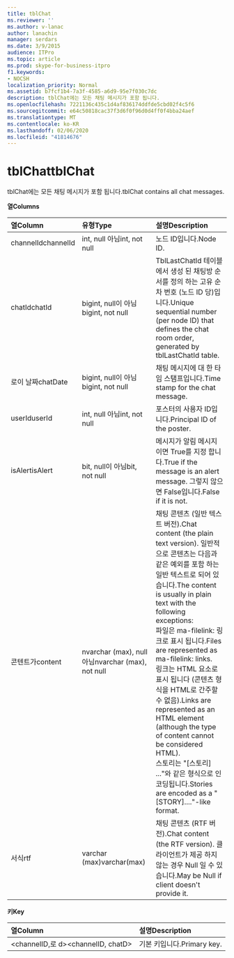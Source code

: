 ```yaml
---
title: tblChat
ms.reviewer: ''
ms.author: v-lanac
author: lanachin
manager: serdars
ms.date: 3/9/2015
audience: ITPro
ms.topic: article
ms.prod: skype-for-business-itpro
f1.keywords:
- NOCSH
localization_priority: Normal
ms.assetid: b7fcf1b4-7a3f-4585-a6d9-95e7f030c7dc
description: tblChat에는 모든 채팅 메시지가 포함 됩니다.
ms.openlocfilehash: 7221136c435c1d4af836174ddfde5cbd02f4c5f6
ms.sourcegitcommit: e64c50818cac37f3d6f0f96d0d4ff0f4bba24aef
ms.translationtype: MT
ms.contentlocale: ko-KR
ms.lasthandoff: 02/06/2020
ms.locfileid: "41814676"
---
```

# <a name="tblchat"></a><span data-ttu-id="2ccf3-103">tblChat</span><span class="sxs-lookup"><span data-stu-id="2ccf3-103">tblChat</span></span>
 
<span data-ttu-id="2ccf3-104">tblChat에는 모든 채팅 메시지가 포함 됩니다.</span><span class="sxs-lookup"><span data-stu-id="2ccf3-104">tblChat contains all chat messages.</span></span>
  
<span data-ttu-id="2ccf3-105">**열**</span><span class="sxs-lookup"><span data-stu-id="2ccf3-105">**Columns**</span></span>

|<span data-ttu-id="2ccf3-106">**열**</span><span class="sxs-lookup"><span data-stu-id="2ccf3-106">**Column**</span></span>|<span data-ttu-id="2ccf3-107">**유형**</span><span class="sxs-lookup"><span data-stu-id="2ccf3-107">**Type**</span></span>|<span data-ttu-id="2ccf3-108">**설명**</span><span class="sxs-lookup"><span data-stu-id="2ccf3-108">**Description**</span></span>|
|:-----|:-----|:-----|
|<span data-ttu-id="2ccf3-109">channelId</span><span class="sxs-lookup"><span data-stu-id="2ccf3-109">channelId</span></span>  <br/> |<span data-ttu-id="2ccf3-110">int, null 아님</span><span class="sxs-lookup"><span data-stu-id="2ccf3-110">int, not null</span></span>  <br/> |<span data-ttu-id="2ccf3-111">노드 ID입니다.</span><span class="sxs-lookup"><span data-stu-id="2ccf3-111">Node ID.</span></span>  <br/> |
|<span data-ttu-id="2ccf3-112">chatId</span><span class="sxs-lookup"><span data-stu-id="2ccf3-112">chatId</span></span>  <br/> |<span data-ttu-id="2ccf3-113">bigint, null이 아님</span><span class="sxs-lookup"><span data-stu-id="2ccf3-113">bigint, not null</span></span>  <br/> |<span data-ttu-id="2ccf3-114">TblLastChatId 테이블에서 생성 된 채팅방 순서를 정의 하는 고유 순차 번호 (노드 ID 당)입니다.</span><span class="sxs-lookup"><span data-stu-id="2ccf3-114">Unique sequential number (per node ID) that defines the chat room order, generated by tblLastChatId table.</span></span>  <br/> |
|<span data-ttu-id="2ccf3-115">로이 날짜</span><span class="sxs-lookup"><span data-stu-id="2ccf3-115">chatDate</span></span>  <br/> |<span data-ttu-id="2ccf3-116">bigint, null이 아님</span><span class="sxs-lookup"><span data-stu-id="2ccf3-116">bigint, not null</span></span>  <br/> |<span data-ttu-id="2ccf3-117">채팅 메시지에 대 한 타임 스탬프입니다.</span><span class="sxs-lookup"><span data-stu-id="2ccf3-117">Time stamp for the chat message.</span></span>  <br/> |
|<span data-ttu-id="2ccf3-118">userId</span><span class="sxs-lookup"><span data-stu-id="2ccf3-118">userId</span></span>  <br/> |<span data-ttu-id="2ccf3-119">int, null 아님</span><span class="sxs-lookup"><span data-stu-id="2ccf3-119">int, not null</span></span>  <br/> |<span data-ttu-id="2ccf3-120">포스터의 사용자 ID입니다.</span><span class="sxs-lookup"><span data-stu-id="2ccf3-120">Principal ID of the poster.</span></span>  <br/> |
|<span data-ttu-id="2ccf3-121">isAlert</span><span class="sxs-lookup"><span data-stu-id="2ccf3-121">isAlert</span></span>  <br/> |<span data-ttu-id="2ccf3-122">bit, null이 아님</span><span class="sxs-lookup"><span data-stu-id="2ccf3-122">bit, not null</span></span>  <br/> |<span data-ttu-id="2ccf3-123">메시지가 알림 메시지 이면 True를 지정 합니다.</span><span class="sxs-lookup"><span data-stu-id="2ccf3-123">True if the message is an alert message.</span></span> <span data-ttu-id="2ccf3-124">그렇지 않으면 False입니다.</span><span class="sxs-lookup"><span data-stu-id="2ccf3-124">False if it is not.</span></span>  <br/> |
|<span data-ttu-id="2ccf3-125">콘텐트가</span><span class="sxs-lookup"><span data-stu-id="2ccf3-125">content</span></span>  <br/> |<span data-ttu-id="2ccf3-126">nvarchar (max), null 아님</span><span class="sxs-lookup"><span data-stu-id="2ccf3-126">nvarchar (max), not null</span></span>  <br/> | <span data-ttu-id="2ccf3-127">채팅 콘텐츠 (일반 텍스트 버전).</span><span class="sxs-lookup"><span data-stu-id="2ccf3-127">Chat content (the plain text version).</span></span> <span data-ttu-id="2ccf3-128">일반적으로 콘텐츠는 다음과 같은 예외를 포함 하는 일반 텍스트로 되어 있습니다.</span><span class="sxs-lookup"><span data-stu-id="2ccf3-128">The content is usually in plain text with the following exceptions:</span></span> <br/>  <span data-ttu-id="2ccf3-129">파일은 ma-filelink: 링크로 표시 됩니다.</span><span class="sxs-lookup"><span data-stu-id="2ccf3-129">Files are represented as ma-filelink: links.</span></span> <br/>  <span data-ttu-id="2ccf3-130">링크는 HTML 요소로 표시 됩니다 (콘텐츠 형식을 HTML로 간주할 수 없음).</span><span class="sxs-lookup"><span data-stu-id="2ccf3-130">Links are represented as an HTML element (although the type of content cannot be considered HTML).</span></span> <br/>  <span data-ttu-id="2ccf3-131">스토리는 "[스토리] ..."와 같은 형식으로 인코딩됩니다.</span><span class="sxs-lookup"><span data-stu-id="2ccf3-131">Stories are encoded as a "[STORY]...."-like format.</span></span> <br/> |
|<span data-ttu-id="2ccf3-132">서식</span><span class="sxs-lookup"><span data-stu-id="2ccf3-132">rtf</span></span>  <br/> |<span data-ttu-id="2ccf3-133">varchar (max)</span><span class="sxs-lookup"><span data-stu-id="2ccf3-133">varchar(max)</span></span>  <br/> |<span data-ttu-id="2ccf3-134">채팅 콘텐츠 (RTF 버전).</span><span class="sxs-lookup"><span data-stu-id="2ccf3-134">Chat content (the RTF version).</span></span> <span data-ttu-id="2ccf3-135">클라이언트가 제공 하지 않는 경우 Null 일 수 있습니다.</span><span class="sxs-lookup"><span data-stu-id="2ccf3-135">May be Null if client doesn't provide it.</span></span>  <br/> |
   
<span data-ttu-id="2ccf3-136">**키**</span><span class="sxs-lookup"><span data-stu-id="2ccf3-136">**Key**</span></span>

|<span data-ttu-id="2ccf3-137">**열**</span><span class="sxs-lookup"><span data-stu-id="2ccf3-137">**Column**</span></span>|<span data-ttu-id="2ccf3-138">**설명**</span><span class="sxs-lookup"><span data-stu-id="2ccf3-138">**Description**</span></span>|
|:-----|:-----|
|<span data-ttu-id="2ccf3-139">\<channelID,로 d\></span><span class="sxs-lookup"><span data-stu-id="2ccf3-139">\<channelID, chatD\></span></span>  <br/> |<span data-ttu-id="2ccf3-140">기본 키입니다.</span><span class="sxs-lookup"><span data-stu-id="2ccf3-140">Primary key.</span></span>  <br/> |
   

